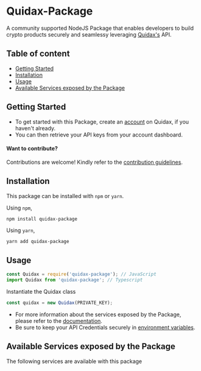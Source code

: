# Quidax-Package

A community supported NodeJS Package that enables developers to build crypto products securely and seamlessy leveraging [Quidax's](https://app.quidax.io/) API.

## Table of content

- [Getting Started](#getting-started)
- [Installation](#installation)
- [Usage](#usage)
- [Available Services exposed by the Package](#available-services-exposed-by-the-sdk)

## Getting Started

- To get started with this Package, create an [account](https://app.quidax.io/) on Quidax, if you haven't already.
- You can then retrieve your API keys from your account dashboard.

#### Want to contribute?

Contributions are welcome! Kindly refer to the [contribution guidelines](https://github.com/ridbay/quidax-package/blob/main/CONTRIBUTING.md).

## Installation

This package can be installed with `npm` or `yarn`.

Using `npm`,

```
npm install quidax-package
```

Using `yarn`,

```bash
yarn add quidax-package
```

## Usage

```js
const Quidax = require('quidax-package'); // JavaScript
import Quidax from 'quidax-package'; // Typescript
```

Instantiate the Quidax class

```js
const quidax = new Quidax(PRIVATE_KEY);
```

- For more information about the services exposed by the Package, please refer to the [documentation](https://docs.app.quidax.io/reference/introduction-user-accounts).
- Be sure to keep your API Credentials securely in [environment variables](https://www.twilio.com/blog/working-with-environment-variables-in-node-js-html).

## Available Services exposed by the Package

The following services are available with this package
